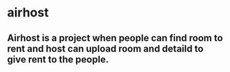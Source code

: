 # airhost

## Airhost is a project when people can find room to rent and host can upload room and detaild to give rent to the people.
